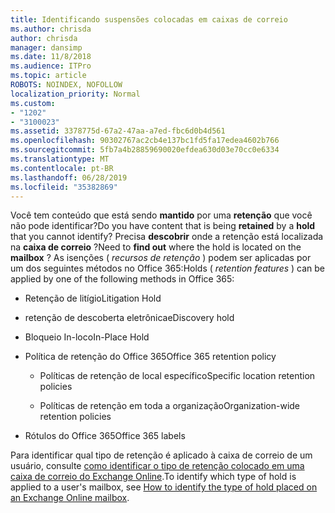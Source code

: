 ```yaml
---
title: Identificando suspensões colocadas em caixas de correio
ms.author: chrisda
author: chrisda
manager: dansimp
ms.date: 11/8/2018
ms.audience: ITPro
ms.topic: article
ROBOTS: NOINDEX, NOFOLLOW
localization_priority: Normal
ms.custom:
- "1202"
- "3100023"
ms.assetid: 3378775d-67a2-47aa-a7ed-fbc6d0b4d561
ms.openlocfilehash: 90302767ac2cb4e137bc1fd5fa17edea4602b766
ms.sourcegitcommit: 5fb7a4b28859690020efdea630d03e70cc0e6334
ms.translationtype: MT
ms.contentlocale: pt-BR
ms.lasthandoff: 06/28/2019
ms.locfileid: "35382869"
---
```

<span data-ttu-id="84fc0-102">Você tem conteúdo que está sendo **mantido** por uma **retenção** que você não pode identificar?</span><span class="sxs-lookup"><span data-stu-id="84fc0-102">Do you have content that is being **retained** by a **hold** that you cannot identify?</span></span> <span data-ttu-id="84fc0-103">Precisa **descobrir** onde a retenção está localizada na **caixa de correio** ?</span><span class="sxs-lookup"><span data-stu-id="84fc0-103">Need to **find out** where the hold is located on the **mailbox** ?</span></span> <span data-ttu-id="84fc0-104">As isenções ( *recursos de retenção* ) podem ser aplicadas por um dos seguintes métodos no Office 365:</span><span class="sxs-lookup"><span data-stu-id="84fc0-104">Holds (  *retention features*  ) can be applied by one of the following methods in Office 365:</span></span>
  
- <span data-ttu-id="84fc0-105">Retenção de litígio</span><span class="sxs-lookup"><span data-stu-id="84fc0-105">Litigation Hold</span></span>

- <span data-ttu-id="84fc0-106">retenção de descoberta eletrônica</span><span class="sxs-lookup"><span data-stu-id="84fc0-106">eDiscovery hold</span></span>

- <span data-ttu-id="84fc0-107">Bloqueio In-loco</span><span class="sxs-lookup"><span data-stu-id="84fc0-107">In-Place Hold</span></span>

- <span data-ttu-id="84fc0-108">Política de retenção do Office 365</span><span class="sxs-lookup"><span data-stu-id="84fc0-108">Office 365 retention policy</span></span> 

  - <span data-ttu-id="84fc0-109">Políticas de retenção de local específico</span><span class="sxs-lookup"><span data-stu-id="84fc0-109">Specific location retention policies</span></span>

  - <span data-ttu-id="84fc0-110">Políticas de retenção em toda a organização</span><span class="sxs-lookup"><span data-stu-id="84fc0-110">Organization-wide retention policies</span></span>

- <span data-ttu-id="84fc0-111">Rótulos do Office 365</span><span class="sxs-lookup"><span data-stu-id="84fc0-111">Office 365 labels</span></span>

<span data-ttu-id="84fc0-112">Para identificar qual tipo de retenção é aplicado à caixa de correio de um usuário, consulte [como identificar o tipo de retenção colocado em uma caixa de correio do Exchange Online](https://docs.microsoft.com/office365/securitycompliance/identify-a-hold-on-an-exchange-online-mailbox).</span><span class="sxs-lookup"><span data-stu-id="84fc0-112">To identify which type of hold is applied to a user's mailbox, see [How to identify the type of hold placed on an Exchange Online mailbox](https://docs.microsoft.com/office365/securitycompliance/identify-a-hold-on-an-exchange-online-mailbox).</span></span>
